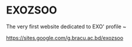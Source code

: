 # EXOZSOO

The very first website dedicated to EXO' profile ~

https://sites.google.com/g.bracu.ac.bd/exozsoo
